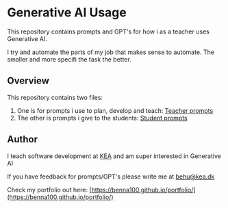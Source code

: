 # Generative AI Usage



This repository contains prompts and GPT's for how i as a teacher uses Generative AI. 

I try and automate the parts of my job that makes sense to automate. The smaller and more specifi the task the better.



## Overview

This repository contains two files:

1. One is for prompts i use to plan, develop and teach: [Teacher prompts](teachers.md)
2. The other is prompts i give to the students: [Student prompts](students.md)



## Author

I teach software development at [KEA](https://kea.dk) and am super interested in Generative AI

If you have feedback for prompts/GPT's please write me at [behu@kea.dk](mailto:behu@kea.dk)

Check my portfolio out here: [https://benna100.github.io/portfolio/](https://benna100.github.io/portfolio/)